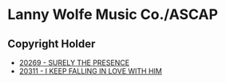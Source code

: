 # Lanny Wolfe Music Co./ASCAP

## Copyright Holder

- [20269 - SURELY THE PRESENCE](/hymns/20269.md)
- [20311 - I KEEP FALLING IN LOVE WITH HIM](/hymns/20311.md)

